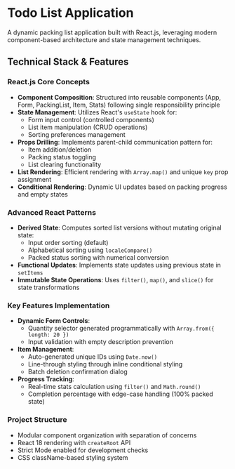 # Todo List Application

A dynamic packing list application built with React.js, leveraging modern component-based architecture and state management techniques.

## Technical Stack & Features

### React.js Core Concepts
- **Component Composition**: Structured into reusable components (App, Form, PackingList, Item, Stats) following single responsibility principle
- **State Management**: Utilizes React's `useState` hook for:
  - Form input control (controlled components)
  - List item manipulation (CRUD operations)
  - Sorting preferences management
- **Props Drilling**: Implements parent-child communication pattern for:
  - Item addition/deletion
  - Packing status toggling
  - List clearing functionality
- **List Rendering**: Efficient rendering with `Array.map()` and unique `key` prop assignment
- **Conditional Rendering**: Dynamic UI updates based on packing progress and empty states

### Advanced React Patterns
- **Derived State**: Computes sorted list versions without mutating original state:
  - Input order sorting (default)
  - Alphabetical sorting using `localeCompare()`
  - Packed status sorting with numerical conversion
- **Functional Updates**: Implements state updates using previous state in `setItems`
- **Immutable State Operations**: Uses `filter()`, `map()`, and `slice()` for state transformations

### Key Features Implementation
- **Dynamic Form Controls**:
  - Quantity selector generated programmatically with `Array.from({ length: 20 })`
  - Input validation with empty description prevention
- **Item Management**:
  - Auto-generated unique IDs using `Date.now()`
  - Line-through styling through inline conditional styling
  - Batch deletion confirmation dialog
- **Progress Tracking**:
  - Real-time stats calculation using `filter()` and `Math.round()`
  - Completion percentage with edge-case handling (100% packed state)

### Project Structure
- Modular component organization with separation of concerns
- React 18 rendering with `createRoot` API
- Strict Mode enabled for development checks
- CSS className-based styling system
